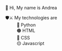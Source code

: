 👋 Hi, My name is Andrea


🛡⚔ My technologies are <br>
 &emsp; &emsp; 🐍 Python <br>
 &emsp; &emsp; 🟠 HTML <br>
 &emsp; &emsp; 🔵 CSS <br>
 &emsp; &emsp; 🟡 Javascript <br>
         

<!---
andreaagt/andreaagt is a ✨ special ✨ repository because its `README.md` (this file) appears on your GitHub profile.
You can click the Preview link to take a look at your changes.
--->

